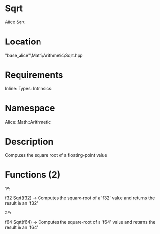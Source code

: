 # Sqrt
Alice Sqrt

# Location
"base_alice"\Math\Arithmetic\Sqrt.hpp

# Requirements
Inline: 
Types: 
Intrinsics: 

# Namespace
Alice::Math::Arithmetic

# Description
Computes the square root of a floating-point value

# Functions (2)
1º:

f32 Sqrt(f32) -> Computes the square-root of a 'f32' value and returns the result in an 'f32'

2º:

f64 Sqrt(f64) -> Computes the square-root of a 'f64' value and returns the result in an 'f64'
